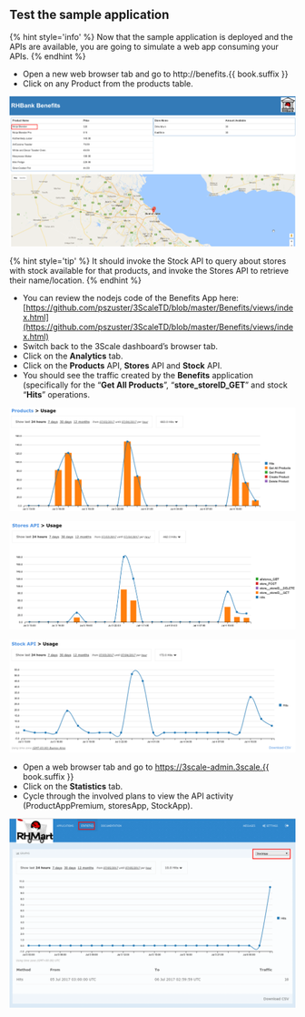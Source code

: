 ## Test the sample application

{% hint style='info' %}
Now that the sample application is deployed and the APIs are available, you are going to simulate a web app consuming your APIs.
{% endhint %}

* Open a new web browser tab and go to http://benefits.{{ book.suffix }}
* Click on any Product from the products table.

![](../images/image122.png)

{% hint style='tip' %}
It should invoke the Stock API to query about stores with stock available for that products, and invoke the Stores API to retrieve their name/location.
{% endhint %}

* You can review the nodejs code of the Benefits App here: [https://github.com/pszuster/3ScaleTD/blob/master/Benefits/views/index.html](https://github.com/pszuster/3ScaleTD/blob/master/Benefits/views/index.html)
* Switch back to the 3Scale dashboard’s browser tab.
* Click on the **Analytics** tab.
* Click on the **Products** API, **Stores** API and **Stock** API.
* You should see the traffic created by the **Benefits** application (specifically for the “**Get All Products**”, “**store_storeID_GET**” and stock “**Hits**” operations.

![](images/image73.png)

![](images/image45.png)

![](images/image120.png)

* Open a web browser tab and go to https://3scale-admin.3scale.{{ book.suffix }}
* Click on the **Statistics** tab.
* Cycle through the involved plans to view the API activity (ProductAppPremium, storesApp, StockApp).

![](images/image84.png)

